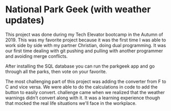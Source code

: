 # National Park Geek (with weather updates)
This project was done during my Tech Elevator bootcamp in the Autumn of 2019. This was my favorite project because it was the first time I was able to work side by side with my partner Christian, doing dual programming. It was our first time dealing with git pushing and pulling with another programmer and avoiding merge conflicts. 

After installing the SQL database you can run the parkgeek app and go through all the parks, then vote on your favorite.

The most challenging part of this project was adding the converter from F to C and vice versa. We were able to do the calculations in code to add the button to easily convert.
challenge came when we realized that the weather warnings didn't convert along with it. It was a learning experience though that mocked the real life situations we'll face in 
the workplace. 
